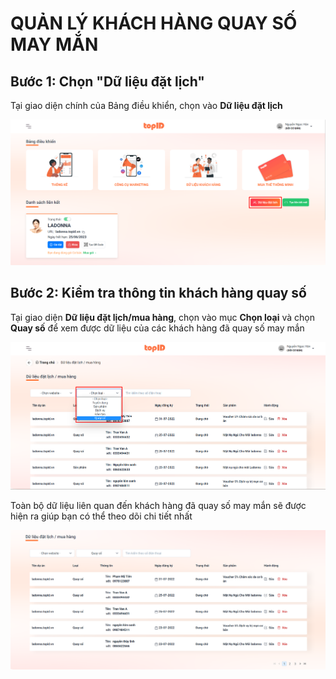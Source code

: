 # QUẢN LÝ KHÁCH HÀNG QUAY SỐ MAY MẮN

## Bước 1: Chọn "Dữ liệu đặt lịch"

Tại giao diện chính của Bảng điều khiển, chọn vào **Dữ liệu đặt lịch**



![](<../../../.gitbook/assets/image (3) (1) (3).png>)

## Bước 2: Kiểm tra thông tin khách hàng quay số&#x20;

Tại giao diện **Dữ liệu đặt lịch/mua hàng**, chọn vào mục **Chọn loại** và chọn **Quay số** để xem được dữ liệu của các khách hàng đã quay số may mắn

![](<../../../.gitbook/assets/image (2) (4).png>)

Toàn bộ dữ liệu liên quan đến khách hàng đã quay số may mắn sẽ được hiện ra giúp bạn có thể theo dõi chi tiết nhất

![](<../../../.gitbook/assets/image (10).png>)
